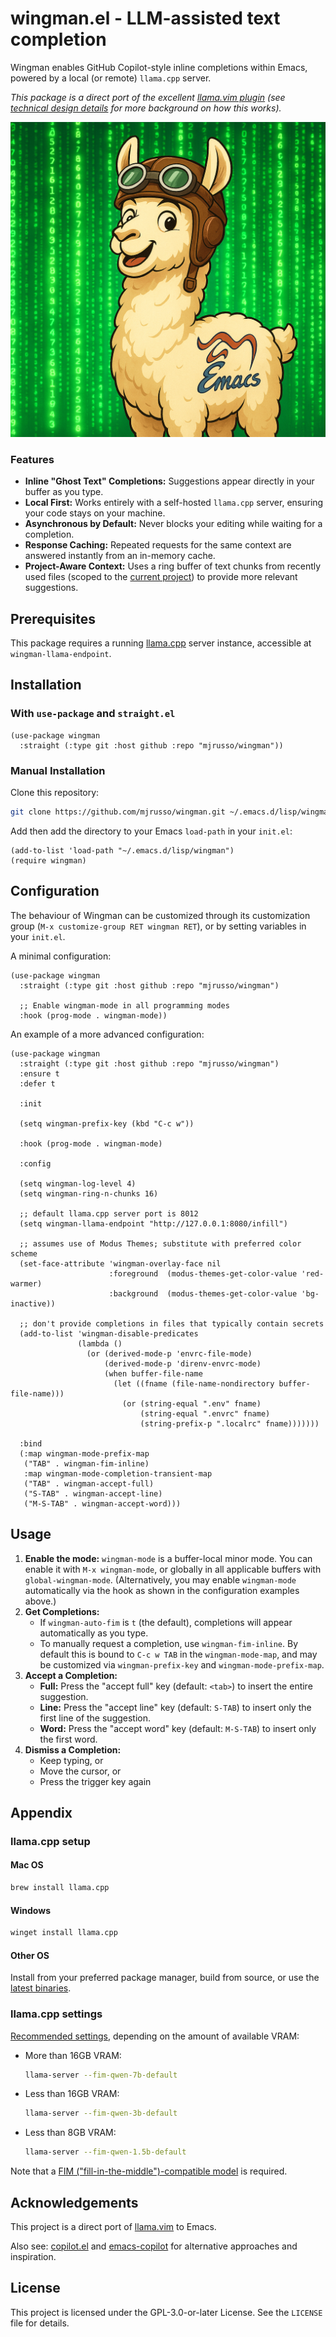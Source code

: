 #  wingman.el - LLM-assisted text completion

Wingman enables GitHub Copilot-style inline completions within Emacs, powered by a local (or remote) `llama.cpp` server.

_This package is a direct port of the excellent [llama.vim plugin](https://github.com/ggml-org/llama.vim) (see [technical design details](https://github.com/ggml-org/llama.cpp/pull/9787) for more background on how this works)._

![logo](./assets/logo.png)

### Features

* **Inline "Ghost Text" Completions:** Suggestions appear directly in your buffer as you type.
* **Local First:** Works entirely with a self-hosted `llama.cpp` server, ensuring your code stays on your machine.
* **Asynchronous by Default:** Never blocks your editing while waiting for a completion.
* **Response Caching:** Repeated requests for the same context are answered instantly from an in-memory cache.
* **Project-Aware Context:** Uses a ring buffer of text chunks from recently used files (scoped to the [current project](https://www.gnu.org/software/emacs/manual/html_node/emacs/Projects.html)) to provide more relevant suggestions.

## Prerequisites

This package requires a running [llama.cpp](https://github.com/ggml-org/llama.cpp) server instance, accessible at `wingman-llama-endpoint`.

## Installation

### With `use-package` and `straight.el`

```emacs-lisp
(use-package wingman
  :straight (:type git :host github :repo "mjrusso/wingman"))
```

### Manual Installation

Clone this repository:

```bash
git clone https://github.com/mjrusso/wingman.git ~/.emacs.d/lisp/wingman
```

Add then add the directory to your Emacs `load-path` in your `init.el`:

```emacs-lisp
(add-to-list 'load-path "~/.emacs.d/lisp/wingman")
(require wingman)
```

## Configuration

The behaviour of Wingman can be customized through its customization group (`M-x customize-group RET wingman RET`), or by setting variables in your `init.el`.

A minimal configuration:

```emacs-lisp
(use-package wingman
  :straight (:type git :host github :repo "mjrusso/wingman")

  ;; Enable wingman-mode in all programming modes
  :hook (prog-mode . wingman-mode))
```

An example of a more advanced configuration:

```emacs-lisp
(use-package wingman
  :straight (:type git :host github :repo "mjrusso/wingman")
  :ensure t
  :defer t

  :init

  (setq wingman-prefix-key (kbd "C-c w"))

  :hook (prog-mode . wingman-mode)

  :config

  (setq wingman-log-level 4)
  (setq wingman-ring-n-chunks 16)

  ;; default llama.cpp server port is 8012
  (setq wingman-llama-endpoint "http://127.0.0.1:8080/infill")

  ;; assumes use of Modus Themes; substitute with preferred color scheme
  (set-face-attribute 'wingman-overlay-face nil
                      :foreground  (modus-themes-get-color-value 'red-warmer)
                      :background  (modus-themes-get-color-value 'bg-inactive))

  ;; don't provide completions in files that typically contain secrets
  (add-to-list 'wingman-disable-predicates
               (lambda ()
                 (or (derived-mode-p 'envrc-file-mode)
                     (derived-mode-p 'direnv-envrc-mode)
                     (when buffer-file-name
                       (let ((fname (file-name-nondirectory buffer-file-name)))
                         (or (string-equal ".env" fname)
                             (string-equal ".envrc" fname)
                             (string-prefix-p ".localrc" fname)))))))

  :bind
  (:map wingman-mode-prefix-map
   ("TAB" . wingman-fim-inline)
   :map wingman-mode-completion-transient-map
   ("TAB" . wingman-accept-full)
   ("S-TAB" . wingman-accept-line)
   ("M-S-TAB" . wingman-accept-word)))
```

## Usage

1. **Enable the mode:** `wingman-mode` is a buffer-local minor mode. You can enable it with `M-x wingman-mode`, or globally in all applicable buffers with `global-wingman-mode`. (Alternatively, you may enable `wingman-mode` automatically via the hook as shown in the configuration examples above.)
2. **Get Completions:**
   * If `wingman-auto-fim` is `t` (the default), completions will appear automatically as you type.
   * To manually request a completion, use `wingman-fim-inline`. By default this is bound to `C-c w TAB` in the `wingman-mode-map`, and may be customized via `wingman-prefix-key` and `wingman-mode-prefix-map`.
3. **Accept a Completion:**
   * **Full:** Press the "accept full" key (default: `<tab>`) to insert the entire suggestion.
   * **Line:** Press the "accept line" key (default: `S-TAB`) to insert only the first line of the suggestion.
   * **Word:** Press the "accept word" key (default: `M-S-TAB`) to insert only the first word.
4. **Dismiss a Completion:**
   * Keep typing, or
   * Move the cursor, or
   * Press the trigger key again

## Appendix

### llama.cpp setup

#### Mac OS

```bash
brew install llama.cpp
```

#### Windows

```bash
winget install llama.cpp
```

#### Other OS

Install from your preferred package manager, build from source, or use the [latest binaries](https://github.com/ggml-org/llama.cpp/releases).

### llama.cpp settings

[Recommended settings](https://github.com/ggml-org/llama.vim/blob/master/README.md#llamacpp-settings), depending on the amount of available VRAM:

- More than 16GB VRAM:

  ```bash
  llama-server --fim-qwen-7b-default
  ```

- Less than 16GB VRAM:

  ```bash
  llama-server --fim-qwen-3b-default
  ```

- Less than 8GB VRAM:

  ```bash
  llama-server --fim-qwen-1.5b-default
  ```

Note that a [FIM ("fill-in-the-middle")-compatible model](https://huggingface.co/collections/ggml-org/llamavim-6720fece33898ac10544ecf9) is required.

## Acknowledgements

This project is a direct port of [llama.vim](https://github.com/ggml-org/llama.vim) to Emacs.

Also see: [copilot.el](https://github.com/copilot-emacs/copilot.el) and [emacs-copilot](https://github.com/jart/emacs-copilot) for alternative approaches and inspiration.

## License

This project is licensed under the GPL-3.0-or-later License. See the `LICENSE` file for details.

